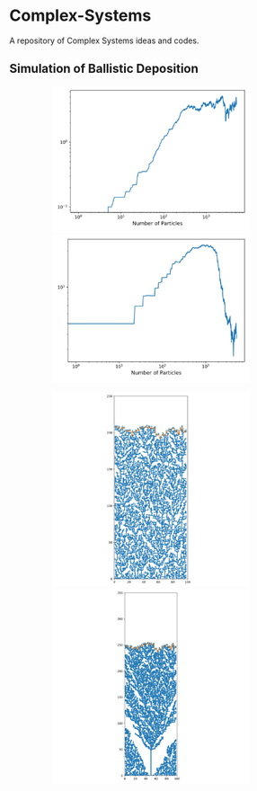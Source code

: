 # Complex-Systems
A repository of Complex Systems ideas and codes.

## Simulation of Ballistic Deposition

<p align="middle">
   <img src=Results/NP.svg width="350" title="hover text">
   <img src=Results/NP_tree.svg width="350" title="hover text">
  
<p align="middle">
   <img src=Results/Surface.svg width="350" title="hover text">
   <img src=Results/Surface_tree.svg width="350" title="hover text">
